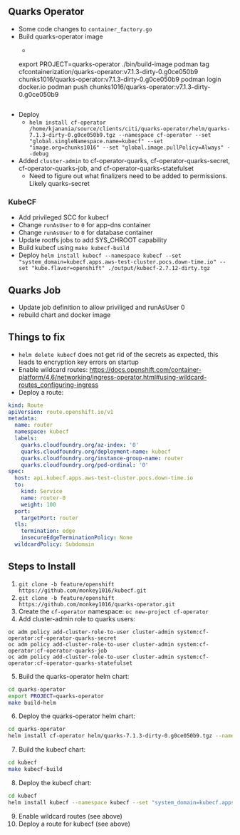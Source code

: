 ## Quarks Operator
* Some code changes to `container_factory.go`
* Build quarks-operator image
  * ```
  export PROJECT=quarks-operator
  ./bin/build-image
  podman tag cfcontainerization/quarks-operator:v7.1.3-dirty-0.g0ce050b9 chunks1016/quarks-operator:v7.1.3-dirty-0.g0ce050b9
  podman login docker.io
  podman push chunks1016/quarks-operator:v7.1.3-dirty-0.g0ce050b9
  ```
* Deploy
  * `helm install cf-operator /home/kjanania/source/clients/citi/quarks-operator/helm/quarks-7.1.3-dirty-0.g0ce050b9.tgz --namespace cf-operator --set "global.singleNamespace.name=kubecf" --set "image.org=chunks1016" --set "global.image.pullPolicy=Always" --debug`
* Added `cluster-admin` to cf-operator-quarks, cf-operator-quarks-secret, cf-operator-quarks-job, and
  cf-operator-quarks-statefulset
  * Need to figure out what finalizers need to be added to permissions. Likely quarks-secret

### KubeCF
* Add privileged SCC for kubecf
* Change `runAsUser` to `0` for app-dns container
* Change `runAsUser` to `0` for database container
* Update rootfs jobs to add SYS_CHROOT capability
* Build kubecf using `make kubecf-build`
* Deploy `helm install kubecf --namespace kubecf --set "system_domain=kubecf.apps.aws-test-cluster.pocs.down-time.io" --set "kube.flavor=openshift" ./output/kubecf-2.7.12-dirty.tgz`

## Quarks Job
* Update job definition to allow priviliged and runAsUser 0
* rebuild chart and docker image


## Things to fix
* `helm delete kubecf` does not get rid of the secrets as expected, this leads to encryption key errors on startup
* Enable wildcard routes: https://docs.openshift.com/container-platform/4.6/networking/ingress-operator.html#using-wildcard-routes_configuring-ingress
* Deploy a route:
```yaml
kind: Route
apiVersion: route.openshift.io/v1
metadata:
  name: router
  namespace: kubecf
  labels:
    quarks.cloudfoundry.org/az-index: '0'
    quarks.cloudfoundry.org/deployment-name: kubecf
    quarks.cloudfoundry.org/instance-group-name: router
    quarks.cloudfoundry.org/pod-ordinal: '0'
spec:
  host: api.kubecf.apps.aws-test-cluster.pocs.down-time.io
  to:
    kind: Service
    name: router-0
    weight: 100
  port:
    targetPort: router
  tls:
    termination: edge
    insecureEdgeTerminationPolicy: None
  wildcardPolicy: Subdomain
```


## Steps to Install
1. `git clone -b feature/openshift https://github.com/monkey1016/kubecf.git`
2. `git clone -b feature/openshift https://github.com/monkey1016/quarks-operator.git`
3. Create the `cf-operator` namespace: `oc new-project cf-operator`
4. Add cluster-admin role to quarks users:
```
oc adm policy add-cluster-role-to-user cluster-admin system:cf-operator:cf-operator-quarks-secret
oc adm policy add-cluster-role-to-user cluster-admin system:cf-operator:cf-operator-quarks-job
oc adm policy add-cluster-role-to-user cluster-admin system:cf-operator:cf-operator-quarks-statefulset
```
5. Build the quarks-operator helm chart:
```bash
cd quarks-operator
export PROJECT=quarks-operator
make build-helm
```
6. Deploy the quarks-operator helm chart:
```bash
cd quarks-operator
helm install cf-operator helm/quarks-7.1.3-dirty-0.g0ce050b9.tgz --namespace cf-operator --set "global.singleNamespace.name=kubecf" --set "image.org=chunks1016" --set "global.image.pullPolicy=Always" --debug
```
7. Build the kubecf chart:
```bash
cd kubecf
make kubecf-build
```
8. Deploy the kubecf chart:
```bash
cd kubecf
helm install kubecf --namespace kubecf --set "system_domain=kubecf.apps.aws-test-cluster.pocs.down-time.io" --set "kube.flavor=openshift" ./output/kubecf-2.7.12-dirty.tgz
```
9. Enable wildcard routes (see above)
10. Deploy a route for kubecf (see above)
